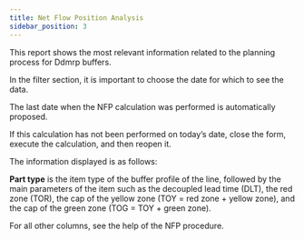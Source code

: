 ```yaml
---
title: Net Flow Position Analysis 
sidebar_position: 3
---
```

This report shows the most relevant information related to the planning process for Ddmrp buffers.

In the filter section, it is important to choose the date for which to see the data.

The last date when the NFP calculation was performed is automatically proposed.

If this calculation has not been performed on today’s date, close the form, execute the calculation, and then reopen it.

The information displayed is as follows:

**Part type** is the item type of the buffer profile of the line, followed by the main parameters of the item such as the decoupled lead time (DLT), the red zone (TOR), the cap of the yellow zone (TOY = red zone + yellow zone), and the cap of the green zone (TOG = TOY + green zone).

For all other columns, see the help of the NFP procedure.